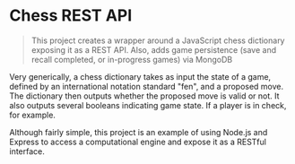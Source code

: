 # Chess REST API

> This project creates a wrapper around a JavaScript chess dictionary exposing it as a REST API.  Also, adds game persistence (save and recall completed, or in-progress games) via MongoDB

Very generically, a chess dictionary takes as input the state of a game, defined by an international notation standard "fen", and a proposed move.  The dictionary then outputs whether the proposed move is valid or not. It also outputs several booleans indicating game state. If a player is in check, for example.

Although fairly simple, this project is an example of using Node.js and Express to access a computational engine and expose it as a RESTful interface.
